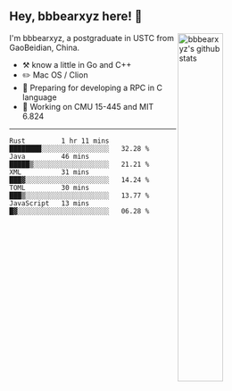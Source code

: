 ## Hey, bbbearxyz here! :wave:

<img align="right" alt="bbbearxyz's github stats" width="40%" src="https://github-readme-stats.vercel.app/api?username=bbbearxyz&show_icons=true">

I'm bbbearxyz, a postgraduate in USTC from GaoBeidian, China.

-   :hammer_and_pick:    know a little in Go and C++
-   :pencil2: Mac OS / Clion
-   :seedling: Preparing for developing a RPC in C language 
-   :thinking: Working on CMU 15-445 and MIT 6.824
---
<!--START_SECTION:waka-->
```text
Rust         1 hr 11 mins    ████████░░░░░░░░░░░░░░░░░   32.28 % 
Java         46 mins         █████▒░░░░░░░░░░░░░░░░░░░   21.21 % 
XML          31 mins         ███▓░░░░░░░░░░░░░░░░░░░░░   14.24 % 
TOML         30 mins         ███▒░░░░░░░░░░░░░░░░░░░░░   13.77 % 
JavaScript   13 mins         █▓░░░░░░░░░░░░░░░░░░░░░░░   06.28 % 
```
<!--END_SECTION:waka-->
